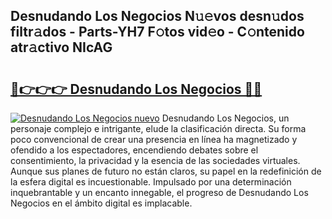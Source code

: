 ## Desnudando Los Negocios N𝚞𝚎vos desn𝚞dos filtr𝚊dos - Parts-YH7 F𝚘tos vid𝚎o - C𝚘ntenido atr𝚊ctivo NIcAG

# <h2><a href="http://mbdhrd5.tromn.icu/?c=Desnudando+Los+Negocios">🔗👉👉👉 Desnudando Los Negocios 🔗🔗</a></h2>

[![Desnudando Los Negocios nuevo](https://i.imgur.com/pEAQMta.gif)](http://mbdhrd5.tromn.icu/?c=Desnudando+Los+Negocios)
Desnudando Los Negocios, un personaje complejo e intrigante, elude la clasificación directa. Su forma poco convencional de crear una presencia en línea ha magnetizado y ofendido a los espectadores, encendiendo debates sobre el consentimiento, la privacidad y la esencia de las sociedades virtuales. Aunque sus planes de futuro no están claros, su papel en la redefinición de la esfera digital es incuestionable. Impulsado por una determinación inquebrantable y un encanto innegable, el progreso de Desnudando Los Negocios en el ámbito digital es implacable.
